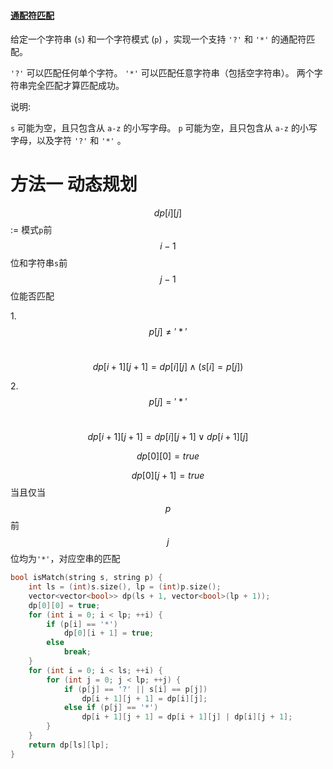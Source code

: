 #### [通配符匹配](https://leetcode-cn.com/problems/wildcard-matching/)

给定一个字符串 (`s`) 和一个字符模式 (`p`) ，实现一个支持 `'?'` 和 `'*'` 的通配符匹配。

`'?'` 可以匹配任何单个字符。
`'*'` 可以匹配任意字符串（包括空字符串）。
两个字符串完全匹配才算匹配成功。

说明:

`s` 可能为空，且只包含从 `a-z` 的小写字母。
`p` 可能为空，且只包含从 `a-z` 的小写字母，以及字符 `'?'` 和  `'*'` 。

# 方法一 动态规划

$$dp[i][j]$$ := 模式`p`前$$i-1$$ 位和字符串`s`前$$j-1$$ 位能否匹配

1.$$p[j]\ne'*'$$

​				$$dp[i+1][j+1]=dp[i][j]\land (s[i]=p[j])$$ 

2.$$p[j]='*'$$

​    			$$dp[i+1][j+1]=dp[i][j+1]\lor dp[i+1][j]$$ 

$$dp[0][0]=true$$

$$dp[0][j+1]=true$$当且仅当$$p$$前$$j$$位均为`'*'`，对应空串的匹配

```c++
bool isMatch(string s, string p) {
	int ls = (int)s.size(), lp = (int)p.size();
	vector<vector<bool>> dp(ls + 1, vector<bool>(lp + 1));
	dp[0][0] = true;
	for (int i = 0; i < lp; ++i) {
		if (p[i] == '*')
			dp[0][i + 1] = true;
		else
			break;
	}
	for (int i = 0; i < ls; ++i) {
		for (int j = 0; j < lp; ++j) {
			if (p[j] == '?' || s[i] == p[j])
				dp[i + 1][j + 1] = dp[i][j];
			else if (p[j] == '*')
				dp[i + 1][j + 1] = dp[i + 1][j] | dp[i][j + 1];
		}
	}
	return dp[ls][lp];
}
```

